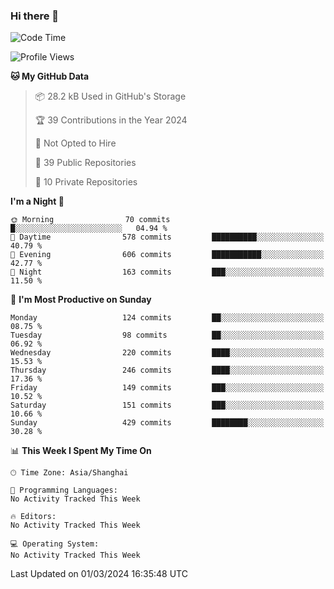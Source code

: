 ### Hi there 👋

<!--
**robinWongM/robinWongM** is a ✨ _special_ ✨ repository because its `README.md` (this file) appears on your GitHub profile.

Here are some ideas to get you started:

- 🔭 I’m currently working on ...
- 🌱 I’m currently learning ...
- 👯 I’m looking to collaborate on ...
- 🤔 I’m looking for help with ...
- 💬 Ask me about ...
- 📫 How to reach me: ...
- 😄 Pronouns: ...
- ⚡ Fun fact: ...
-->

<!--START_SECTION:waka-->
![Code Time](http://img.shields.io/badge/Code%20Time-181%20hrs%201%20min-blue)

![Profile Views](http://img.shields.io/badge/Profile%20Views-0-blue)

**🐱 My GitHub Data** 

> 📦 28.2 kB Used in GitHub's Storage 
 > 
> 🏆 39 Contributions in the Year 2024
 > 
> 🚫 Not Opted to Hire
 > 
> 📜 39 Public Repositories 
 > 
> 🔑 10 Private Repositories 
 > 
**I'm a Night 🦉** 

```text
🌞 Morning                70 commits          █░░░░░░░░░░░░░░░░░░░░░░░░   04.94 % 
🌆 Daytime                578 commits         ██████████░░░░░░░░░░░░░░░   40.79 % 
🌃 Evening                606 commits         ███████████░░░░░░░░░░░░░░   42.77 % 
🌙 Night                  163 commits         ███░░░░░░░░░░░░░░░░░░░░░░   11.50 % 
```
📅 **I'm Most Productive on Sunday** 

```text
Monday                   124 commits         ██░░░░░░░░░░░░░░░░░░░░░░░   08.75 % 
Tuesday                  98 commits          ██░░░░░░░░░░░░░░░░░░░░░░░   06.92 % 
Wednesday                220 commits         ████░░░░░░░░░░░░░░░░░░░░░   15.53 % 
Thursday                 246 commits         ████░░░░░░░░░░░░░░░░░░░░░   17.36 % 
Friday                   149 commits         ███░░░░░░░░░░░░░░░░░░░░░░   10.52 % 
Saturday                 151 commits         ███░░░░░░░░░░░░░░░░░░░░░░   10.66 % 
Sunday                   429 commits         ████████░░░░░░░░░░░░░░░░░   30.28 % 
```


📊 **This Week I Spent My Time On** 

```text
🕑︎ Time Zone: Asia/Shanghai

💬 Programming Languages: 
No Activity Tracked This Week

🔥 Editors: 
No Activity Tracked This Week

💻 Operating System: 
No Activity Tracked This Week
```


 Last Updated on 01/03/2024 16:35:48 UTC
<!--END_SECTION:waka-->
